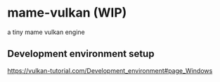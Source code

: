 # mame-vulkan (WIP)
 a tiny mame vulkan engine 
 ## Development environment setup
 https://vulkan-tutorial.com/Development_environment#page_Windows

